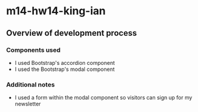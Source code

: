 # m14-hw14-king-ian
## Overview of development process
### Components used
- I used Bootstrap's accordion component
- I used the Bootstrap's modal component
### Additional notes
- I used a form within the modal component so visitors can sign up for my newsletter
